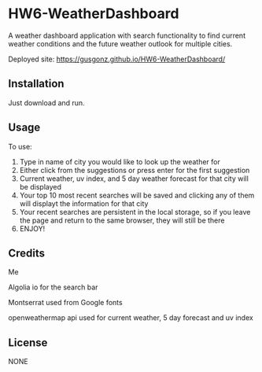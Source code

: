 # HW6-WeatherDashboard
A weather dashboard application with search functionality to find current weather conditions and the future weather outlook for multiple cities.

Deployed site: https://gusgonz.github.io/HW6-WeatherDashboard/

## Installation

Just download and run.

## Usage 

To use:

1. Type in name of city you would like to look up the weather for
2. Either click from the suggestions or press enter for the first suggestion
3. Current weather, uv index, and 5 day weather forecast for that city will be displayed
4. Your top 10 most recent searches will be saved and clicking any of them will displayt the information for that city
5. Your recent searches are persistent in the local storage, so if you leave the page and return to the same browser, they will still be there
6. ENJOY!



## Credits

Me

Algolia io for the search bar

Montserrat used from Google fonts

openweathermap api used for current weather, 5 day forecast and uv index


## License

NONE

